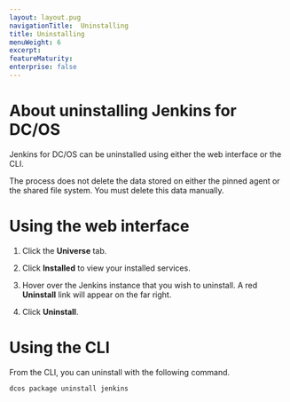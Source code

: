 ```yaml
---
layout: layout.pug
navigationTitle:  Uninstalling
title: Uninstalling
menuWeight: 6
excerpt:
featureMaturity:
enterprise: false
---
```

<h1>About uninstalling Jenkins for DC/OS</h1>

Jenkins for DC/OS can be uninstalled using either the web interface or the CLI.

The process does not delete the data stored on either the pinned agent or the shared file system. You must delete this data manually.

<h1>Using the web interface</h1>

<ol>
<li>Click the <strong>Universe</strong> tab.</p></li>
<li><p>Click <strong>Installed</strong> to view your installed services.</p></li>
<li><p>Hover over the Jenkins instance that you wish to uninstall. A red <strong>Uninstall</strong> link will appear on the far right.</p></li>
<li><p>Click <strong>Uninstall</strong>.</p></li>
</ol>

<h1>Using the CLI</h1>

<p>From the CLI, you can uninstall with the following command.

<pre><code class="bash">dcos package uninstall jenkins
</code></pre>